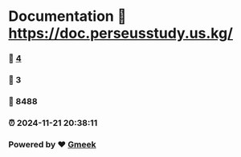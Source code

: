 # Documentation :link: https://doc.perseusstudy.us.kg/ 
### :page_facing_up: [4](https://doc.perseusstudy.us.kg//tag.html) 
### :speech_balloon: 3 
### :hibiscus: 8488 
### :alarm_clock: 2024-11-21 20:38:11 
### Powered by :heart: [Gmeek](https://github.com/Meekdai/Gmeek)
